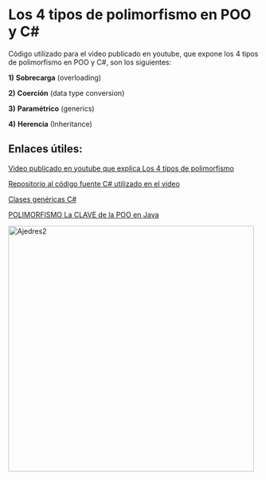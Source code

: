 # Los 4 tipos de polimorfismo en POO y C#

Código utilizado para el video publicado en youtube, que expone los 4 tipos de polimorfismo en POO y C#, son los siguientes:

**1)**	**Sobrecarga** (overloading) 

**2)**	**Coerción** (data type conversion) 

**3)**	**Paramétrico** (generics) 

**4)**	**Herencia** (Inheritance) 

## Enlaces útiles:

[Video publicado en youtube que explica Los 4 tipos de polimorfismo](https://www.youtube.com/watch?v=dPLOs9jHioM)

[Repositorio al código fuente C# utilizado en el video](https://github.com/HoracioAldoTore/Youtube_TiposDePolimorfismo)

[Clases genéricas C#](https://youtu.be/k4UKSHPwRH8)

[POLIMORFISMO La CLAVE de la POO en Java](https://www.youtube.com/watch?v=hcL0-LFYpIc&t=5s)

<img width="493" alt="Ajedres2" src="https://github.com/user-attachments/assets/137e23e3-19d7-4bb6-bd14-eba24768d65d" />
